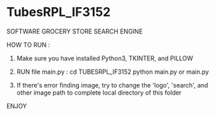 # TubesRPL_IF3152

SOFTWARE GROCERY STORE SEARCH ENGINE

HOW TO RUN :
1. Make sure you have installed Python3, TKINTER, and PILLOW
2. RUN file main.py :
cd TUBESRPL_IF3152
python main.py or main.py

3. If there's error finding image, try to change the 'logo', 'search', and other image path to complete local directory of this folder

ENJOY